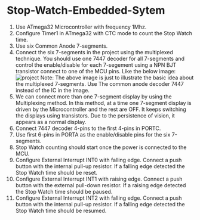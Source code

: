 # Stop-Watch-Embedded-Sytem
1. Use ATmega32 Microcontroller with frequency 1Mhz.
2. Configure Timer1 in ATmega32 with CTC mode to count the Stop Watch time.
3. Use six Common Anode 7-segments.
4. Connect the six 7-segments in the project using the multiplexed technique. You should use one 7447 decoder for all 7-segments and control the enable/disable for each 7-segement using a NPN BJT transistor connect to one of the MCU pins.
Like the below image:
![project](https://github.com/Marcoyacoub01/Stop-Watch-Embedded-Sytem/assets/118049131/938b057a-7902-4695-8a85-1fe99dac8cf5)
Note: The above image is just to illustrate the basic idea about the multiplexed 7-segments. Use The common anode decoder 7447 instead of the IC in the image.
5. We can connect more than one 7-segment display by using the Multiplexing method. In this method, at a time one 7-segment display is driven by the Microcontroller and the rest are OFF. It keeps switching the displays using transistors. Due to the persistence of vision, it appears as a normal display.
6. Connect 7447 decoder 4-pins to the first 4-pins in PORTC.
7. Use first 6-pins in PORTA as the enable/disable pins for the six 7-segments.
8. Stop Watch counting should start once the power is connected to the MCU.
9. Configure External Interrupt INT0 with falling edge. Connect a push button with the internal pull-up resistor. If a falling edge detected the Stop Watch time should be reset.
10. Configure External Interrupt INT1 with raising edge. Connect a push button with the external pull-down resistor. If a raising edge detected the Stop Watch time should be paused.
11. Configure External Interrupt INT2 with falling edge. Connect a push button with the internal pull-up resistor. If a falling edge detected the Stop Watch time should be resumed.


